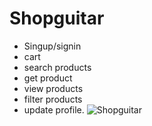 # Shopguitar
- Singup/signin
- cart
- search products
- get product
- view products
- filter products
- update profile.
![Shopguitar](/prview.png)
